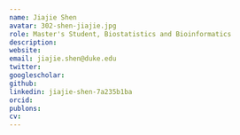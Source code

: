 ```yaml
---
name: Jiajie Shen
avatar: 302-shen-jiajie.jpg
role: Master's Student, Biostatistics and Bioinformatics
description: 
website: 
email: jiajie.shen@duke.edu
twitter: 
googlescholar: 
github: 
linkedin: jiajie-shen-7a235b1ba
orcid: 
publons: 
cv:
---
```

